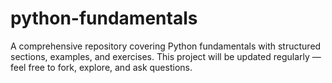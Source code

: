 # python-fundamentals
A comprehensive repository covering Python fundamentals with structured sections, examples, and exercises. This project will be updated regularly — feel free to fork, explore, and ask questions.

